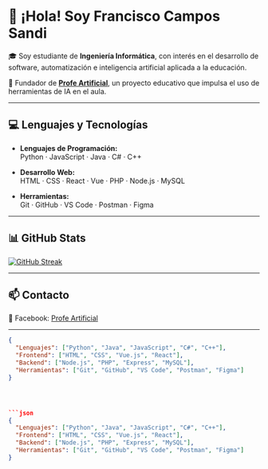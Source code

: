 # 👋 ¡Hola! Soy Francisco Campos Sandi

🎓 Soy estudiante de **Ingeniería Informática**, con interés en el desarrollo de software, automatización e inteligencia artificial aplicada a la educación.

🧠 Fundador de **[Profe Artificial](https://www.facebook.com/profile.php?id=61563914024424)**, un proyecto educativo que impulsa el uso de herramientas de IA en el aula.

---

## 💻 Lenguajes y Tecnologías

- **Lenguajes de Programación:**  
  Python · JavaScript · Java · C# · C++

- **Desarrollo Web:**  
  HTML · CSS · React · Vue · PHP · Node.js · MySQL

- **Herramientas:**  
  Git · GitHub · VS Code · Postman · Figma

---

## 📊 GitHub Stats

[![GitHub Streak](https://streak-stats.demolab.com?user=FranciscoCCR&theme=dark)](https://git.io/streak-stats)

---

## 📫 Contacto

📘 Facebook: [Profe Artificial](https://www.facebook.com/profile.php?id=61563914024424)

---

```json
{
  "Lenguajes": ["Python", "Java", "JavaScript", "C#", "C++"],
  "Frontend": ["HTML", "CSS", "Vue.js", "React"],
  "Backend": ["Node.js", "PHP", "Express", "MySQL"],
  "Herramientas": ["Git", "GitHub", "VS Code", "Postman", "Figma"]
}




```json
{
  "Lenguajes": ["Python", "Java", "JavaScript", "C#", "C++"],
  "Frontend": ["HTML", "CSS", "Vue.js", "React"],
  "Backend": ["Node.js", "PHP", "Express", "MySQL"],
  "Herramientas": ["Git", "GitHub", "VS Code", "Postman", "Figma"]
}


